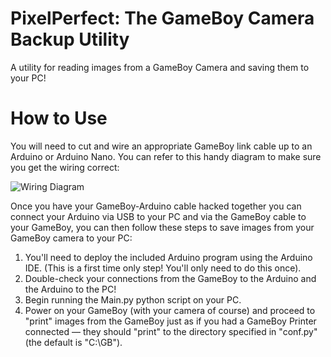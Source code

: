 # PixelPerfect: The GameBoy Camera Backup Utility 
A utility for reading images from a GameBoy Camera and saving them to your PC!

# How to Use

You will need to cut and wire an appropriate GameBoy link cable up to an Arduino or Arduino Nano. You can refer to this handy diagram to make sure you get the wiring correct:

![Wiring Diagram](https://raw.githubusercontent.com/AWBuchanan7/gb-camera-image-saver/master/external-link-pin-out.png)

Once you have your GameBoy-Arduino cable hacked together you can connect your Arduino via USB to your PC and via the GameBoy cable to your GameBoy, you can then follow these steps to save images from your GameBoy camera to your PC:
 1. You'll need to deploy the included Arduino program using the Arduino IDE. (This is a first time only step! You'll only need to do this once).
 2. Double-check your connections from the GameBoy to the Arduino and the Arduino to the PC!
 3. Begin running the Main.py python script on your PC.
 4. Power on your GameBoy (with your camera of course) and proceed to "print" images from the GameBoy just as if you had a GameBoy Printer connected — they should "print" to the directory specified in "conf.py" (the default is "C:\GB\").
